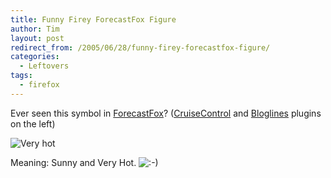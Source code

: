 ```yaml
---
title: Funny Firey ForecastFox Figure
author: Tim
layout: post
redirect_from: /2005/06/28/funny-firey-forecastfox-figure/
categories:
  - Leftovers
tags:
  - firefox
---
```

Ever seen this symbol in [ForecastFox][1]? ([CruiseControl][2] and [Bloglines][3] plugins on the left)

![Very hot][4]

Meaning: Sunny and Very Hot. <img src="http://timshadel.com/wp-includes/images/smilies/icon_smile.gif" alt=":-)" class="wp-smiley" />

 [1]: http://forecastfox.mozdev.org/
 [2]: http://www.pragmaticautomation.com/cgi-bin/pragauto.cgi/Build/CCFirefoxPlugin.rdoc
 [3]: http://bloglines.com
 [4]: http://timshadel.com/wp-content/uploads/2005/06/sunny-and-very-hot.gif
